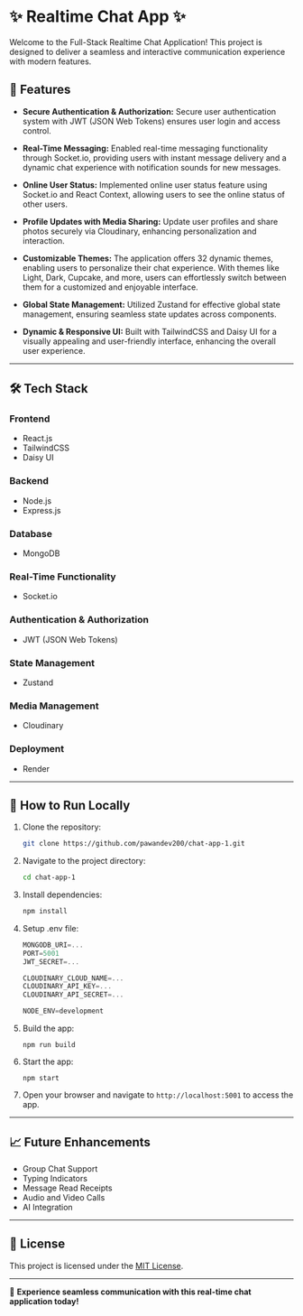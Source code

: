 # ✨ Realtime Chat App ✨

Welcome to the Full-Stack Realtime Chat Application! This project is designed to deliver a seamless and interactive communication experience with modern features.

## 🚀 Features

- **Secure Authentication & Authorization:**
  Secure user authentication system with JWT (JSON Web Tokens) ensures user login and access control.

- **Real-Time Messaging:**
  Enabled real-time messaging functionality through Socket.io, providing users with instant message delivery and a dynamic chat experience with notification sounds for new messages.

- **Online User Status:**
  Implemented online user status feature using Socket.io and React Context, allowing users to see the online status of other users.

- **Profile Updates with Media Sharing:**
  Update user profiles and share photos securely via Cloudinary, enhancing personalization and interaction.
- **Customizable Themes:**
  The application offers 32 dynamic themes, enabling users to personalize their chat experience. With themes like Light, Dark, Cupcake, and more, users can effortlessly switch between them for a customized and enjoyable interface.
- **Global State Management:**
  Utilized Zustand for effective global state management, ensuring seamless state updates across components.

- **Dynamic & Responsive UI:**
  Built with TailwindCSS and Daisy UI for a visually appealing and user-friendly interface, enhancing the overall user experience.


---

## 🛠️ Tech Stack

### **Frontend**

- React.js
- TailwindCSS
- Daisy UI

### **Backend**

- Node.js
- Express.js

### **Database**

- MongoDB

### **Real-Time Functionality**

- Socket.io

### **Authentication & Authorization**

- JWT (JSON Web Tokens)

### **State Management**

- Zustand

### **Media Management**

- Cloudinary

### **Deployment**

- Render

---

## 🎯 How to Run Locally

1. Clone the repository:

   ```bash
   git clone https://github.com/pawandev200/chat-app-1.git
   ```

2. Navigate to the project directory:

   ```bash
   cd chat-app-1
   ```

3. Install dependencies:

   ```bash
   npm install
   ```

4. Setup .env file:

   ```js
   MONGODB_URI=...
   PORT=5001
   JWT_SECRET=...

   CLOUDINARY_CLOUD_NAME=...
   CLOUDINARY_API_KEY=...
   CLOUDINARY_API_SECRET=...

   NODE_ENV=development
   ```

5. Build the app:

   ```shell
   npm run build
   ```

6. Start the app:

   ```shell
   npm start
   ```

7. Open your browser and navigate to `http://localhost:5001` to access the app.

---

## 📈 Future Enhancements

- Group Chat Support
- Typing Indicators
- Message Read Receipts
- Audio and Video Calls
- AI Integration

---

## 📜 License

This project is licensed under the [MIT License](LICENSE).

---

🌟 **Experience seamless communication with this real-time chat application today!**

